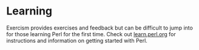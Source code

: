 # Learning

Exercism provides exercises and feedback but can be difficult to jump into for those learning Perl for the first time.
Check out [learn.perl.org](http://learn.perl.org/) for instructions and information on getting started with Perl.
